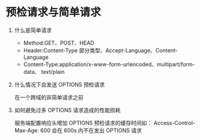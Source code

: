 # 预检请求与简单请求

1. 什么是简单请求

   - Method:GET、POST、HEAD
   - Header:Content-Type 部分类型、Accept-Language、Content-Language
   - Content-Type:application/x-www-form-urlencoded、multipart/form-data、 text/plain

2. 什么情况下会发送 OPTIONS 预检请求

   在一个跨域的非简单请求之前

3. 如何避免过多 OPTIONS 请求造成的性能损耗

   服务端配置响应头增加 OPTIONS 预检请求的缓存时间如：
   Access-Control-Max-Age: 600
   会在 600s 内不在发出 OPTIONS 请求
